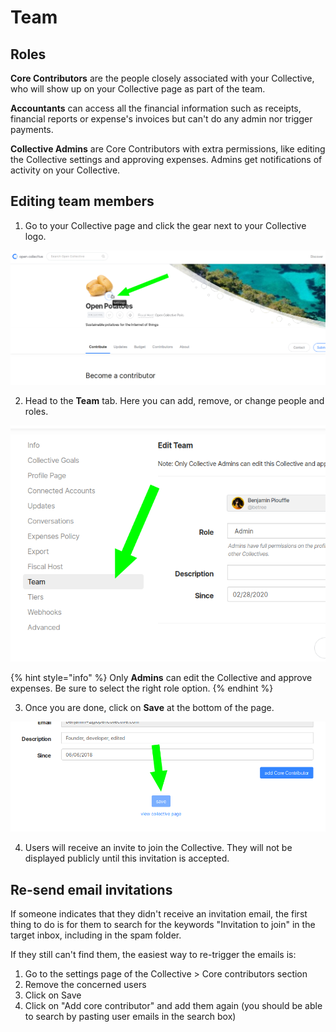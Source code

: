 # Team

## Roles

**Core Contributors** are the people closely associated with your Collective, who will show up on your Collective page as part of the team.

**Accountants** can access all the financial information such as receipts, financial reports or expense's invoices but can't do any admin nor trigger payments.

**Collective Admins** are Core Contributors with extra permissions, like editing the Collective settings and approving expenses. Admins get notifications of activity on your Collective.

## Editing team members

1. Go to your Collective page and click the gear next to your Collective logo.

![](../.gitbook/assets/image%20%289%29%20%281%29.png)

2. Head to the **Team** tab. Here you can add, remove, or change people and roles. 

![](../.gitbook/assets/image%20%2835%29.png)

{% hint style="info" %}
Only **Admins** can edit the Collective and approve expenses. Be sure to select the right role option.
{% endhint %}

3. Once you are done, click on **Save** at the bottom of the page.

![](../.gitbook/assets/image%20%286%29%20%281%29.png)

4. Users will receive an invite to join the Collective. They will not be displayed publicly until this invitation is accepted.

## Re-send email invitations

If someone indicates that they didn't receive an invitation email, the first thing to do is for them to search for the keywords "Invitation to join" in the target inbox, including in the spam folder.  
  
If they still can't find them, the easiest way to re-trigger the emails is:

1. Go to the settings page of the Collective &gt; Core contributors section
2. Remove the concerned users
3. Click on Save
4. ​Click on "Add core contributor" and add them again \(you should be able to search by pasting user emails in the search box\) 

